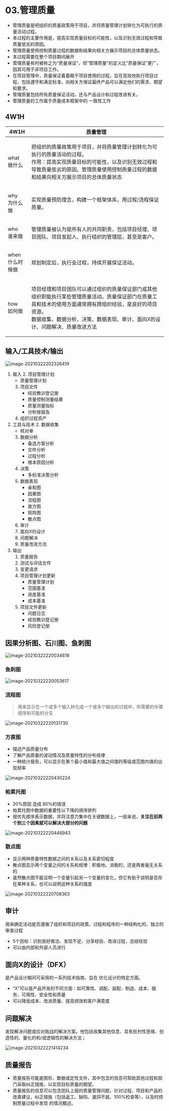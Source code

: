# 03.管理质量

* 管理质量是吧组织的质量政策用于项目，并将质量管理计划转化为可执行的质量活动过程。
* 本过程的主要作用是，提高实现质量目标的可能性，以及识别无效过程和导致质量低劣的原因。
* 管理质量使用控制质量过程的数据和结果向相关方展示项目的总体质量状态。
* 本过程需要在整个项目期间展开
* 管理质量有时被称之为“质量保证”，但”管理质量“的定义比”质量保证“更广，因其可用于非项目工作。
* 在项目管理中，质量保证着着眼于项目使用的过程，旨在高效地执行项目过程，包括遵守和满足标准，向相关方保证最终产品可以满足他们的需求、期望和要求。
* 管理质量包括所有质量保证活动，还与产品设计和过程改进有关。
* 管理质量的工作属于质量成本框架中的 一致性工作

## 4W1H

| 4W1H                 | 质量管理                                                                                                                             |
| -------------------- | -------------------------------------------------------------------------------------------------------------------------------- |
| <p>what<br>做什么</p>   | <p>把组织的质量政策用于项目，并将质量管理计划转化为可执行的质量活动的过程。<br>作用：提高实现质量目标的可能性，以及识别无效过程和导致质量低劣的原因。管理质量使用控制质量过程的数据和结果向相关方展示项目的总体质量状态</p>              |
| <p>why<br>为什么做</p>   | 实现质量预防理念，构建一个框架体系，用过程/流程保证质量。                                                                                                    |
| <p>who<br>谁来做</p>    | 管理质量被认为是所有人的共同职责，包括项目经理、项目团队、项目发起人、执行组织的管理层，甚至是客户。                                                                               |
| <p>when<br>什么时候做</p> | 规划制定后，执行全过程，持续开展保证活动。                                                                                                            |
| <p>how<br>如何做</p>    | <p>项目经理和项目团队可以通过组织的质量保证部门或其他组织职能执行某些管理质量活动。质量保证部门在质量工具和技术的使用方面通常拥有跨组织经验，是良好的项目资源。<br>数据收集、数据分析、决策、数据表现、审计、面向X的设计、问题解决、质量改进方法</p> |

## 输入/工具技术/输出

![image-20210322202326419](image/image-20210322202326419.png)

1. 输入
   2. 项目管理计划
      * 质量管理计划
   3. 项目文件
      * 经验教训登记册
      * 质量控制测量结果
      * 质量测量指标
      * 分析按报告
   4. 组织过程资产
2. 工具与技术
   2. 数据收集
      * 核对单
   3. 数据分析
      * 备选方案分析
      * 文件分析
      * 过程分析
      * 根本原因分析
   4. 决策
      * 多标准决策分析
   5. 数据表现
      * 亲和图
      * 因果图
      * 流程图
      * 直方图
      * 矩阵图
      * 散点图
   6. 审计
   7. 面向X的设计
   8. 问题解决
   9. 质量改进方法
3. 输出
   1. 质量报告
   2. 测试与评估文件
   3. 变更请求
   4. 项目管理计划更新
      * 质量管理计划
      * 范围基准
      * 进度基准
      * 成本基准
   5. 项目文件更新
      * 问题日志
      * 经验教训登记册
      * 风险登记册

## 因果分析图、石川图、鱼刺图

![image-20210322220034618](image/image-20210322220034618.png)

### 鱼刺图

![image-20210322220053617](image/image-20210322220053617.png)

### 流程图

> 用来显示在一个或多个输入转化成一个或多个输出的过程中，所需要的步骤顺序和可能的分支

![image-20210322220131730](image/image-20210322220131730.png)

### 方直图

* 描述产品质量分布
* 了解产品质量的波动情况及质量特性的分布规律
* 一种统计报告，可以显示在某个最小值和最大值之间值的等级或范围内值的出现频率

![image-20210322220430224](image/image-20210322220430224.png)

### 帕累托图

* 20%原因 造成 80%的错误
* 帕累托图中数据的重要性以下降的顺序排列
* 按优先顺序表示数据，并将注意力集中在关键数据上，一般来说，**关注在前两个到三个因素就可以解决大部分的问题**

![image-20210322220446943](image/image-20210322220446943.png)

### 散点图

* 显示两种质量特性数据之间的关系以及关系密切程度
* 散点图显示两个变量之间的关系和规律：积极地，消极的，还是两者毫无关系的
* 虽然散点图不能证明一个变量引起另一个变量的变化，但它有助于说明是否存在某种关系，也可以说明这种关系的强度

![image-20210322220708363](image/image-20210322220708363.png)

## 审计

用来确定活动是否遵循了组织和项目的政策、过程和程序的一种结构化的、独立的审查过程

* 5个目标：识别良好做法、发现不足、分享经验、改进过程，总结经验
* 可以由内部和外部人员进行

## 面向X的设计（DFX）

是产品设计期间可采用的一系列技术指南，旨在 优化设计的特定方面。

* “X”可以是产品开发的不同方面：如可靠性、调配、装配、制造、成本、服务、可用性、安全性和质量
* 可以降低成本、改进质量、提高绩效和客户满意度

## 问题解决

发现解决问题或应对挑战的解决方案。他包括收集其他信息、具有批判性思维、创造性的、量化的和/或逻辑性的解决方法；

![image-20210322221414234](image/image-20210322221414234.png)

## 质量报告

* 质量报告可能是图形、数据或定性文件，其中包含的信息可帮助其他过程和部门采取纠正措施，以实现目标质量的期望。
* 质量报告的信息可以包含团队上报的质量管理问题，针对过程、项目和产品的改善建议，纠正措施（包括返工、缺陷、漏洞不就、100%检查等），以及时控制质量过程中发现 的情况概述。

